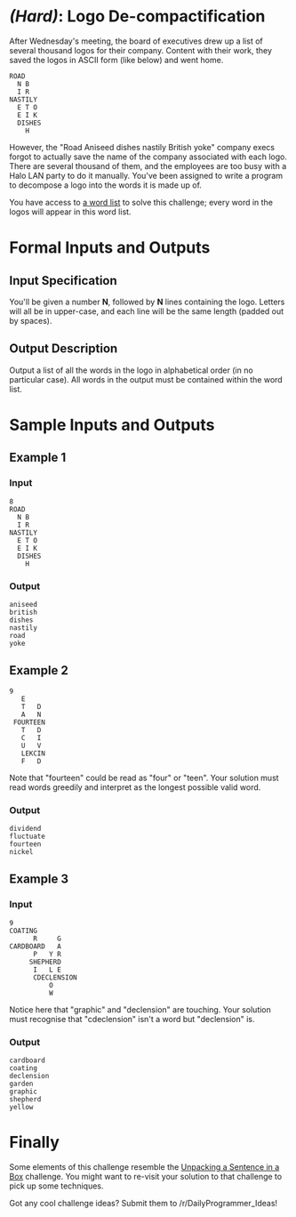 # [](#HardIcon) _(Hard)_: Logo De-compactification

After Wednesday's meeting, the board of executives drew up a list of several thousand logos for their company. Content with their work, they saved the logos in ASCII form (like below) and went home.

    ROAD    
      N B   
      I R   
    NASTILY 
      E T O 
      E I K 
      DISHES
        H   

However, the "Road Aniseed dishes nastily British yoke" company execs forgot to actually save the name of the company associated with each logo. There are several thousand of them, and the employees are too busy with a Halo LAN party to do it manually. You've been assigned to write a program to decompose a logo into the words it is made up of.

You have access to [a word list](https://gist.githubusercontent.com/Quackmatic/512736d51d84277594f2/raw/words) to solve this challenge; every word in the logos will appear in this word list.

# Formal Inputs and Outputs

## Input Specification

You'll be given a number **N**, followed by **N** lines containing the logo. Letters will all be in upper-case, and each line will be the same length (padded out by spaces).

## Output Description

Output a list of all the words in the logo in alphabetical order (in no particular case). All words in the output must be contained within the word list.

# Sample Inputs and Outputs

## Example 1

### Input

    8
    ROAD    
      N B   
      I R   
    NASTILY 
      E T O 
      E I K 
      DISHES
        H   

### Output

    aniseed
    british
    dishes
    nastily
    road
    yoke

## Example 2

    9
       E
       T   D 
       A   N 
     FOURTEEN
       T   D 
       C   I 
       U   V 
       LEKCIN
       F   D    

Note that "fourteen" could be read as "four" or "teen". Your solution must read words greedily and interpret as the longest possible valid word.

### Output

    dividend
    fluctuate
    fourteen
    nickel

## Example 3

### Input

    9
    COATING          
          R     G    
    CARDBOARD   A    
          P   Y R    
         SHEPHERD    
          I   L E    
          CDECLENSION
              O      
              W      

Notice here that "graphic" and "declension" are touching. Your solution must recognise that "cdeclension" isn't a word but "declension" is.

### Output
    
    cardboard
    coating
    declension
    garden
    graphic
    shepherd
    yellow

# Finally

Some elements of this challenge resemble the [Unpacking a Sentence in a Box](/r/dailyprogrammer/comments/322hh0/20150410_challenge_209_hard_unpacking_a_sentence/) challenge. You might want to re-visit your solution to that challenge to pick up some techniques.

Got any cool challenge ideas? Submit them to /r/DailyProgrammer_Ideas!